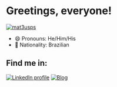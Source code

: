 # Greetings, everyone!

[![mat3usps](https://github-readme-stats.vercel.app/api/top-langs/?username=mat3usps&hide=html&layout=compact&theme=dark)](https://github.com/mat3usps/) 

- 😄 Pronouns: He/Him/His
- 📍 Nationality: Brazilian

## Find me in:
[![LinkedIn profile](https://img.shields.io/badge/linkedin-%230077B5.svg?&style=for-the-badge&logo=linkedin&logoColor=white)](https://www.linkedin.com/in/mateuspereiras/)
[![Blog](https://img.shields.io/badge/Hashnode-%232962FF.svg?&style=for-the-badge&logo=hashnode&logoColor=white)](https://pearprogramming.hashnode.dev/)




